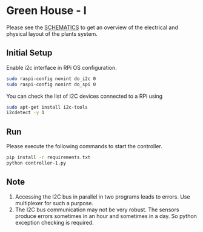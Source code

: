 # Green House - I

Please see the [SCHEMATICS](SCHEMATICS.md) to get an overview of
the electrical and physical layout of the plants system.

## Initial Setup

Enable i2c interface in RPi OS configuration.

```bash
sudo raspi-config nonint do_i2c 0
sudo raspi-config nonint do_spi 0
```

You can check the list of I2C devices connected to a RPi using

```bash
sudo apt-get install i2c-tools
i2cdetect -y 1
```

## Run

Please execute the following commands to start the controller.

```sh
pip install -r requirements.txt
python controller-1.py
```

## Note

1. Accessing the I2C bus in parallel in two programs leads to errors. Use multiplexer for such a purpose.
1. The I2C bus communication may not be very robust.
   The sensors produce errors sometimes in an hour and sometimes in a day. So python exception checking is required.
